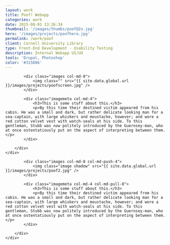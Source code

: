 ```yaml
---
layout: work
title: Poof! Webapp
categories: work
date: 2015-08-01 13:26:34
thumbnail: '/images/thumbs/poof@2x.jpg'
hero: '/images/projects/poofhero.jpg'
permalink: /work/poof
client: Cornell University Library
type: Front-End Development - Usability Testing
description: Internal Webapp UI/UX
tools: 'Drupal, Photoshop'
color: '#315D86'
---
```


<section class="projectsection dark">
    <div class="container">
        <div class="row">
  
            <div class="images col-md-8">
                <img class="" src="{{ site.data.global.url }}/images/projects/poofscreen.jpg" />
            </div>

            <div class="imagemeta col-md-4">
                <h3>This is some stuff about this.</h3>
                <p>By this time their destined victim appeared from his cabin. He was a small and dark, but rather delicate looking man for a sea-captain, with large whiskers and moustache, however; and wore a red cotton velvet vest with watch-seals at his side. To this gentleman, Stubb was now politely introduced by the Guernsey-man, who at once ostentatiously put on the aspect of interpreting between them.</p>
            </div>

        </div>   
    </div>
</section>


<section class="projectsection">
    <div class="container">
        <div class="row">
            
            <div class="images col-md-8 col-md-push-4">
                <img class="image shadow" src="{{ site.data.global.url }}/images/projects/poof2.jpg" />
            </div>

            <div class="imagemeta col-md-4 col-md-pull-8">
                <h3>This is some stuff about this.</h3>
                <p>By this time their destined victim appeared from his cabin. He was a small and dark, but rather delicate looking man for a sea-captain, with large whiskers and moustache, however; and wore a red cotton velvet vest with watch-seals at his side. To this gentleman, Stubb was now politely introduced by the Guernsey-man, who at once ostentatiously put on the aspect of interpreting between them.</p>
            </div>

        </div>   
    </div>
</section>